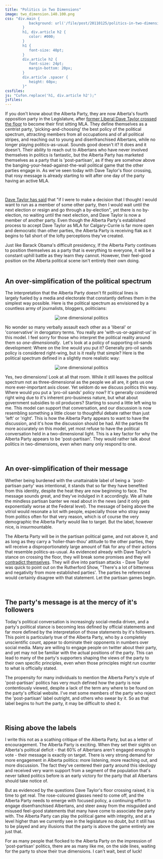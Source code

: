 ```yaml
---
title: "Politics in Two Dimensions"
image: two_dimension.140.100.png
css: "div.main {
           background: url('/file/post/20110125/politics-in-two-dimensions/protractor.png') no-repeat center 27px;
        }
        h1, div.article h2 {
           color: #000;
        }
        h1 {
           font-size: 40pt;
        }
        div.article h2 {
           font-size: 24pt;
           margin-bottom: 20px;
        }
        div.article .spacer {
           height: 60px;
        }"
cssfiles:
js: "Cufon.replace('h1, div.article h2');"
jsfiles:
---
```

<div class="triple leftedge left">
<p>If you don't know about the Alberta Party, they are now Alberta's fourth opposition party in the Legislature, after <a href="http://www.cbc.ca/canada/calgary/story/2011/01/24/calgary-taylor-mla-alberta-party.html">former Liberal Dave Taylor crossed the floor</a> to become their first sitting MLA. They define themselves as a centrist party, 'picking-and-choosing' the best policy of the political spectrum, attracting members from all occupations and of all political stripes, and reaching out to young and disenfranchised Albertans, while no longer playing politics-as-usual. Sounds good doesn't it? It does and it doesn't. Their ability to reach out to Albertans who have never involved themselves in politics is fantastic, but the Alberta Party has marketed themselves as a party that is 'post-partisan', as if they are somehow above the banging-your-head-against-the-wall political game that the other parties engage in. As we've seen today&nbsp;with Dave Taylor's floor crossing, that rosy message is already starting to wilt after one day of the party having an active MLA.</p>
</div>
<div class="spacer" style="height: auto;">&nbsp;</div>
<div class="triple leftedge left">
<p><a href="http://www.ffwdweekly.com/calgary-blogs/the-howler/2011/01/24/dave-taylor-a-coup-for-alberta-party-or-politics-as-usual-638/">Dave Taylor has said</a> that "if I were to make a decision that I thought I would want to run as a member of some other party, then I would wait until the next election or resign and go through a by-election", yet there is no by-election, no waiting until the next election, and Dave Taylor is now a member of another party. Even though the Alberta Party's established process to accept Dave Taylor as MLA for Calgary-Currie is far more open and democratic than other parties, the Alberta Party is receiving flak as it begins to fall short of the lofty perceptions they've created.</p>
</div>
<div class="triple rightedge left">Just like Barack Obama's difficult presidency, If the Alberta Party continues to position themselves as a party that is everything to everyone, it will be a constant uphill battle as they learn they cannot. However, their feel-good position on the Alberta political scene isn't entirely their own doing.</div>
<div class="spacer">&nbsp;</div>
<h2>An over-simplification of the political spectrum</h2>
<p>The interpretation that the Alberta Party doesn't fit political lines is largely&nbsp;fueled&nbsp;by a media and electorate that constantly defines them in the simplest way possible. Here is the political spectrum as envisioned by a countless army of journalists, bloggers, politicians:</p>
<p style="text-align: center;"><img src="/file/post/20110125/politics-in-two-dimensions/one_dimension.png" alt="one dimensional politics" /></p>
<p>No wonder so many verbally assault&nbsp;each other&nbsp;as a 'liberal' or 'conservative' in&nbsp;derogatory&nbsp;terms. You really are 'with-us-or-against-us' in this model. I feel sorry for those who&nbsp;interpret&nbsp;the political reality around them so&nbsp;<em>one-dimensionally</em>. &nbsp;Let's look at a policy of supporting oil-sands development: Where on the line would you put it? Generally pro-oil sands policy is considered right-wing, but is it really that simple? Here is the political spectrum defined in a slightly more realistic way:</p>
<p style="text-align: center;"><img src="/file/post/20110125/politics-in-two-dimensions/two_dimension.png" alt="one dimensional politics" /></p>
<p>Yes, <em>two </em>dimensions! Look at all that room. While it still leaves the political spectrum not as three-dimensional as the people we all are, it gets us one more ever-important axis closer. Yet seldom do we discuss politics this way. Where would you put a 'pro-oil sands' policy now? It's generally considered right wing due to it's inherent pro-business nature, but what about government subsidies to oil producers? Starting to sound a little left wing to me. This model can support that&nbsp;conversation, and our discussion is now resembling something a little closer to thoughtful debate rather than just 'left' or 'right'. This is how the Alberta Party appears to want to have the discussion, and it's how the discussion should be had. All the parties fit more accurately on this model, yet most refuse to have the political conversation held in a two-dimensional light. This is a key factor for why the Alberta Party appears to be 'post-partisan'. They would rather talk about politics in two-dimensions, even when many only respond to one.</p>
<div class="spacer">&nbsp;</div>
<h2>An over-simplification of their message</h2>
<p>Whether being burdened with the unattainable label of being a &nbsp;'post-partisan party' was intentional, it stands that so far they have benefited from this identity, despite the heat they are now beginning to face. The message sounds great, and they've indulged in it accordingly. We all hate the mindless partisan banter we read about in the news (and it only gets exponentially worse at the Federal level). The message of being above the vitriol would resonate a lot with people, especially those who stray away from&nbsp;politics often for that very reason, which is of course the very demographic the Alberta Party would like to target. But the label, however nice, is insurmountable.</p>
<p>The Alberta Party will be in the partisan political game, and not above it, and as long as they carry a 'holier-than-thou' attitude to the other parties, they will receive a disproportionately large amount of flak for any of their actions that resemble politics-as-usual. As&nbsp;evidenced&nbsp;already with Dave Taylor's stance on crossing the floor, they will break some promises and they will <a href="http://chrislabossiere.com/2010/01/04/is-this-a-good-start/">contradict themselves</a>. They will dive into partisan attacks - Dave Taylor was quick to point out on the Rutherford Show, "There's a lot of bitterness and&nbsp;negativity&nbsp;from more established parties'. The parties he referenced would certainly disagree with that statement. Let the partisan games begin.</p>
<div class="spacer">&nbsp;</div>
<h2>The party's message is at the mercy of it's followers</h2>
<p>Today's political conversation is increasingly social-media driven, and a party's political stance is becoming less defined by official statements and far more defined by the interpretation of those statements by it's followers. This point is particularly true of the Alberta Party, who by a completely unscientific count, appear to dominate&nbsp;their opponents&nbsp;in numbers over social media. Many are willing to engage people on twitter about their party, and yet may not be familiar with the actual positions of the party. This can lead to many of the party's supporters shaping the views of the party to their own specific principles, even when those principles might run counter to what is officially stated.</p>
<p>The propensity for many individuals to mention the Alberta Party's style of 'post-partisan' politics has very much defined how the party is now contentiously viewed, despite a lack of the term any where to be found on the party's official website.&nbsp;I've met some members of the party who reject the 'post-partisan' label outright, and others who swear by it.&nbsp;So as that label begins to hurt the party, it may be difficult to shed it.</p>
<div class="spacer">&nbsp;</div>
<h2>Rising above the labels</h2>
<p>I write this not as a scathing critique of the Alberta Party, but as a letter of encouragement. The Alberta Party is exciting. When they set their sights on Alberta's political deficit - that 60% of Albertans aren't engaged enough to vote - their message is exactly&nbsp;on target. There is very strong demand for more engagement in Alberta politics: more listening, more reaching out, and more discussion. The fact they've centered their party around this ideology and received very warm support from a segment of the population that's never talked politics before is an early victory for the party that all Albertans should take notice of.</p>
<p>But as evidenced by the questions Dave Taylor's floor crossing raised, it is time to get real. The rose-coloured glasses need to come off, and the Alberta Party needs to emerge with focused policy, a&nbsp;continuing&nbsp;effort to engage disenfranchised Albertans, and steer away from the misguided and misused feel-good statements that many have come to associate the party with. The Alberta Party can play the political game with integrity, and at a level higher than we currently see in the legislature no doubt, but it still has to be played and any illusions that the party is above the game entirely are just that.</p>
<p>For as many people that flocked to the Alberta Party on the&nbsp;impression&nbsp;of 'post-partisan' politics, there are as many like me, on the side lines, waiting for the party to show their true dimensions. I can't wait, best of luck!</p>